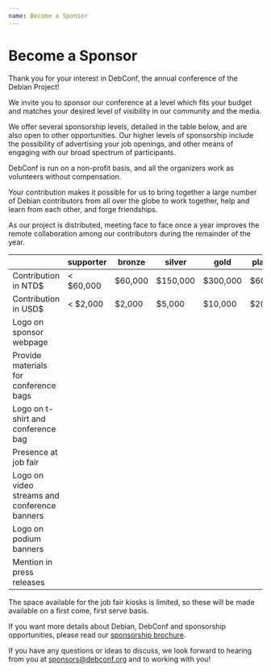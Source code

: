 ```yaml
---
name: Become a Sponsor
---
```

Become a Sponsor
================

Thank you for your interest in DebConf, the annual conference of the
Debian Project!

We invite you to sponsor our conference at a level which fits your budget and
matches your desired level of visibility in our community and the media.

We offer several sponsorship levels, detailed in the table below, and are also
open to other opportunities. Our higher levels of sponsorship include the
possibility of advertising your job openings, and other means of engaging with
our broad spectrum of participants.

DebConf is run on a non-profit basis, and all the organizers work as volunteers
without compensation.

Your contribution makes it possible for us to bring together a large number of
Debian contributors from all over the globe to work together, help and learn
from each other, and forge friendships.

As our project is distributed, meeting face to face once a year improves the
remote collaboration among our contributors during the remainder of the year.

|                                              | supporter  | bronze  |  silver  |   gold   | platinum |
|----------------------------------------------|------------|---------|----------|----------|----------|
| Contribution in NTD$                         | < $60,000  | $60,000 | $150,000 | $300,000 | $600,000 |
| Contribution in USD$                         |  < $2,000  |  $2,000 |   $5,000 |  $10,000 |  $20,000 |
| Logo on sponsor webpage                      | <i class="fas fa-check" aria-hidden="true"></i> | <i class="fas fa-check" aria-hidden="true"></i> | <i class="fas fa-check" aria-hidden="true"></i> | <i class="fas fa-check" aria-hidden="true"></i> | <i class="fas fa-check" aria-hidden="true"></i> |
| Provide materials for conference bags        |           | <i class="fas fa-check" aria-hidden="true"></i> | <i class="fas fa-check" aria-hidden="true"></i> | <i class="fas fa-check" aria-hidden="true"></i> | <i class="fas fa-check" aria-hidden="true"></i> |
| Logo on t-shirt and conference bag           |           |        | <i class="fas fa-check" aria-hidden="true"></i> | <i class="fas fa-check" aria-hidden="true"></i> | <i class="fas fa-check" aria-hidden="true"></i> |
| Presence at job fair                         |           |        | <i class="fas fa-check" aria-hidden="true"></i> | <i class="fas fa-check" aria-hidden="true"></i> | <i class="fas fa-check" aria-hidden="true"></i> |
| Logo on video streams and conference banners |           |        |        | <i class="fas fa-check" aria-hidden="true"></i> | <i class="fas fa-check" aria-hidden="true"></i> |
| Logo on podium banners                       |           |        |        |         | <i class="fas fa-check" aria-hidden="true"></i> |
| Mention in press releases                    |           |        |        |         | <i class="fas fa-check" aria-hidden="true"></i> |

The space available for the job fair kiosks is limited, so these will be made
available on a first come, first serve basis.

If you want more details about Debian, DebConf and sponsorship
opportunities, please read our [sponsorship brochure][].

[sponsorship brochure]: https://media.debconf.org/dc18/fundraising/debconf18_sponsorship_brochure_en.pdf

If you have any questions or ideas to discuss, we look forward to hearing from
you at [sponsors@debconf.org](mailto:sponsors@debconf.org) and to working with
you!
